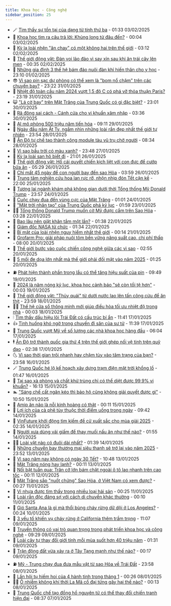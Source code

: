 ```yaml
---
title: Khoa học - Công nghệ
sidebar_position: 25
---
```


<!-- dantri-khoa-hoc-cong-nghe:START -->
- 🪄 [Tìm thấy sự tồn tại của dạng từ tính thứ ba](https://dantri.com.vn/khoa-hoc-cong-nghe/tim-thay-su-ton-tai-cua-dang-tu-tinh-thu-ba-20250203073737415.htm) - 01:33 03/02/2025
- 🤭 [Khoa học tìm ra câu trả lời: Khủng long từ đâu đến?](https://dantri.com.vn/khoa-hoc-cong-nghe/khoa-hoc-tim-ra-cau-tra-loi-khung-long-tu-dau-den-20250202234154427.htm) - 00:04 03/02/2025
- 🐻 [Kỳ lạ loài nhện &quot;ăn chay&quot; có một không hai trên thế giới](https://dantri.com.vn/khoa-hoc-cong-nghe/ky-la-loai-nhen-an-chay-co-mot-khong-hai-tren-the-gioi-20250201214908485.htm) - 03:12 02/02/2025
- 🥰 [Thế giới động vật: Đàn voi lảo đảo vì say xỉn sau khi ăn trái cây lên men](https://dantri.com.vn/khoa-hoc-cong-nghe/the-gioi-dong-vat-dan-voi-lao-dao-vi-say-xin-sau-khi-an-trai-cay-len-men-20250202040030772.htm) - 00:35 02/02/2025
- 🥳 [Những gia đình 3 thế hệ bám đảo nuôi đàn khỉ hiến thân cho y học](https://dantri.com.vn/suc-khoe/nhung-gia-dinh-3-the-he-bam-dao-nuoi-dan-khi-hien-than-cho-y-hoc-20250124084842927.htm) - 23:10 01/02/2025
- 😎 [Vì sao pin sạc dự phòng có thể xem là &quot;bom nổ chậm&quot; trên các chuyến bay?](https://dantri.com.vn/khoa-hoc-cong-nghe/vi-sao-pin-sac-du-phong-co-the-xem-la-bom-no-cham-tren-cac-chuyen-bay-20250130174210321.htm) - 23:22 31/01/2025
- 🎡 [Nhiệt độ toàn cầu năm 2024 vượt 1,5 độ C có phá vỡ thỏa thuận Paris?](https://dantri.com.vn/khoa-hoc-cong-nghe/nhiet-do-toan-cau-nam-2024-vuot-15-do-c-co-pha-vo-thoa-thuan-paris-20250201061922982.htm) - 23:19 31/01/2025
- 😺 [&quot;Lá cờ bay&quot; trên Mặt Trăng của Trung Quốc có gì đặc biệt?](https://dantri.com.vn/khoa-hoc-cong-nghe/la-co-bay-tren-mat-trang-cua-trung-quoc-co-gi-dac-biet-20250130194927527.htm) - 23:01 30/01/2025
- 🌋 [Rã đông sai cách - Cánh cửa cho vi khuẩn xâm nhập](https://dantri.com.vn/khoa-hoc-cong-nghe/ra-dong-sai-cach-canh-cua-cho-vi-khuan-xam-nhap-20250130103523315.htm) - 03:36 30/01/2025
- 💯 [AI mô phỏng 500 triệu năm tiến hóa](https://dantri.com.vn/khoa-hoc-cong-nghe/ai-mo-phong-500-trieu-nam-tien-hoa-20250128095432442.htm) - 09:11 29/01/2025
- 🚦 [Ngày đầu năm Ất Tỵ, ngắm nhìn những loài rắn đẹp nhất thế giới tự nhiên](https://dantri.com.vn/khoa-hoc-cong-nghe/ngay-dau-nam-at-ty-ngam-nhin-nhung-loai-ran-dep-nhat-the-gioi-tu-nhien-20250129041128045.htm) - 23:54 28/01/2025
- 💼 [Ấn Độ tự chế tạo thành công module tàu vũ trụ chở người](https://dantri.com.vn/khoa-hoc-cong-nghe/an-do-tu-che-tao-thanh-cong-module-tau-vu-tru-cho-nguoi-20250128102535949.htm) - 08:34 28/01/2025
- 🐘 [Vì sao bầu trời có màu xanh?](https://dantri.com.vn/khoa-hoc-cong-nghe/vi-sao-bau-troi-co-mau-xanh-20250126232515291.htm) - 23:48 27/01/2025
- 🤗 [Kỳ lạ loài san hô biết đi](https://dantri.com.vn/khoa-hoc-cong-nghe/ky-la-loai-san-ho-biet-di-20250126235834844.htm) - 21:01 26/01/2025
- 🎃 [Thế giới động vật: Hổ cái quyết chiến kịch liệt với con đực để cướp bữa ăn](https://dantri.com.vn/khoa-hoc-cong-nghe/the-gioi-dong-vat-ho-cai-quyet-chien-kich-liet-voi-con-duc-de-cuop-bua-an-20250126034522646.htm) - 05:29 26/01/2025
- 🚀 [Chỉ mất 45 ngày để con người bay đến sao Hỏa](https://dantri.com.vn/khoa-hoc-cong-nghe/chi-mat-45-ngay-de-con-nguoi-bay-den-sao-hoa-20250124151150420.htm) - 03:59 26/01/2025
- 📝 [Trung tâm nghiên cứu hoa lan rực rỡ, nhộn nhịp đón Tết cận kề](https://dantri.com.vn/khoa-hoc-cong-nghe/trung-tam-nghien-cuu-hoa-lan-ruc-ro-nhon-nhip-don-tet-can-ke-20250125101900399.htm) - 22:00 25/01/2025
- 🐎 [Tương lai ngành khám phá không gian dưới thời Tổng thống Mỹ Donald Trump](https://dantri.com.vn/khoa-hoc-cong-nghe/tuong-lai-nganh-kham-pha-khong-gian-duoi-thoi-tong-thong-my-donald-trump-20250124110123270.htm) - 23:57 24/01/2025
- 🌊 [Cuộc chạy đua đến vùng cực của Mặt Trăng](https://dantri.com.vn/khoa-hoc-cong-nghe/cuoc-chay-dua-den-vung-cuc-cua-mat-trang-20250124080132562.htm) - 01:01 24/01/2025
- 🙉 [&quot;Mặt trời nhân tạo&quot; của Trung Quốc phá kỷ lục](https://dantri.com.vn/khoa-hoc-cong-nghe/mat-troi-nhan-tao-cua-trung-quoc-pha-ky-luc-20250123072056178.htm) - 01:59 23/01/2025
- 👨‍🏫 [Tổng thống Donald Trump muốn cờ Mỹ được cắm trên Sao Hỏa](https://dantri.com.vn/khoa-hoc-cong-nghe/tong-thong-donald-trump-muon-co-my-duoc-cam-tren-sao-hoa-20250121074630768.htm) - 03:28 22/01/2025
- 👀 [Bao lâu nên giặt khăn tắm một lần?](https://dantri.com.vn/khoa-hoc-cong-nghe/bao-lau-nen-giat-khan-tam-mot-lan-20250122005024244.htm) - 01:38 22/01/2025
- 🐲 [Giám đốc NASA từ chức](https://dantri.com.vn/khoa-hoc-cong-nghe/giam-doc-nasa-tu-chuc-20250122075003468.htm) - 01:34 22/01/2025
- 🐲 [Bí mật của loài nhện nguy hiểm nhất thế giới](https://dantri.com.vn/khoa-hoc-cong-nghe/bi-mat-cua-loai-nhen-nguy-hiem-nhat-the-gioi-20250121010957737.htm) - 00:14 21/01/2025
- 🦍 [Grofarm Pro: giải pháp nuôi tôm bền vững năng suất cao, chi phí thấp](https://dantri.com.vn/khoa-hoc-cong-nghe/grofarm-pro-giai-phap-nuoi-tom-ben-vung-nang-suat-cao-chi-phi-thap-20250120120632445.htm) - 08:00 20/01/2025
- 🌊 [Thế giới bước vào cuộc chiến công nghệ giữa các vì sao](https://dantri.com.vn/khoa-hoc-cong-nghe/the-gioi-buoc-vao-cuoc-chien-cong-nghe-giua-cac-vi-sao-20250119065653036.htm) - 02:55 20/01/2025
- 🤩 [5 mối đe dọa lớn nhất mà thế giới phải đối mặt vào năm 2025](https://dantri.com.vn/khoa-hoc-cong-nghe/5-moi-de-doa-lon-nhat-ma-the-gioi-phai-doi-mat-vao-nam-2025-20250120073037556.htm) - 01:25 20/01/2025
- ⛽️ [Phát hiện thành phần trong lẩu có thể tăng hiệu suất của pin](https://dantri.com.vn/khoa-hoc-cong-nghe/phat-hien-thanh-phan-trong-lau-co-the-tang-hieu-suat-cua-pin-20250119102058196.htm) - 09:49 19/01/2025
- 🫶 [2024 là năm nóng kỷ lục, khoa học cảnh báo &quot;sẽ còn tồi tệ hơn&quot;](https://dantri.com.vn/khoa-hoc-cong-nghe/2024-la-nam-nong-ky-luc-khoa-hoc-canh-bao-se-con-toi-te-hon-20250118025305677.htm) - 00:03 19/01/2025
- 🙉 [Thế giới động vật: &quot;Thủy quái&quot; từ dưới nước lao lên tấn công cừu để ăn thịt](https://dantri.com.vn/khoa-hoc-cong-nghe/the-gioi-dong-vat-thuy-quai-tu-duoi-nuoc-lao-len-tan-cong-cuu-de-an-thit-20250119022241585.htm) - 23:59 18/01/2025
- 👨‍🏫 [Thế hệ cửa sổ thông minh mới giúp điều hòa tối ưu nhiệt độ trong nhà](https://dantri.com.vn/khoa-hoc-cong-nghe/the-he-cua-so-thong-minh-moi-giup-dieu-hoa-toi-uu-nhiet-do-trong-nha-20250118030142601.htm) - 00:03 18/01/2025
- 🕯 [Tìm thấy dấu hiệu lõi Trái Đất có cấu trúc bí ẩn](https://dantri.com.vn/khoa-hoc-cong-nghe/tim-thay-dau-hieu-loi-trai-dat-co-cau-truc-bi-an-20250116221137113.htm) - 11:41 17/01/2025
- 👍 [Tình huống khó ngờ trong chuyến đi săn của sư tử](https://dantri.com.vn/khoa-hoc-cong-nghe/tinh-huong-kho-ngo-trong-chuyen-di-san-cua-su-tu-20250116163115115.htm) - 11:39 17/01/2025
- 🧠 [Trung Quốc vượt Mỹ về số lượng các nhà khoa học hàng đầu](https://dantri.com.vn/khoa-hoc-cong-nghe/trung-quoc-vuot-my-ve-so-luong-cac-nha-khoa-hoc-hang-dau-20250117120621849.htm) - 06:04 17/01/2025
- 🕴 [Ấn Độ trở thành quốc gia thứ 4 trên thế giới ghép nối vệ tinh trên quỹ đạo](https://dantri.com.vn/khoa-hoc-cong-nghe/an-do-tro-thanh-quoc-gia-thu-4-tren-the-gioi-ghep-noi-ve-tinh-tren-quy-dao-20250117090828528.htm) - 02:38 17/01/2025
- 🌜 [Vì sao thời gian trôi nhanh hay chậm tùy vào tâm trạng của bạn?](https://dantri.com.vn/khoa-hoc-cong-nghe/vi-sao-thoi-gian-troi-nhanh-hay-cham-tuy-vao-tam-trang-cua-ban-20250116235619496.htm) - 23:58 16/01/2025
- 🪄 [Trung Quốc hé lộ kế hoạch xây dựng trạm điện mặt trời khổng lồ](https://dantri.com.vn/khoa-hoc-cong-nghe/trung-quoc-he-lo-ke-hoach-xay-dung-tram-dien-mat-troi-khong-lo-20250116083945316.htm) - 01:47 16/01/2025
- 🎃 [Tại sao xà phòng và chất khử trùng chỉ có thể diệt được 99,9% vi khuẩn?](https://dantri.com.vn/khoa-hoc-cong-nghe/tai-sao-xa-phong-va-chat-khu-trung-chi-co-the-diet-duoc-999-vi-khuan-20250115160106659.htm) - 16:13 15/01/2025
- 🏊 [&quot;Sáng chế cất ngăn kéo thì bảo hộ cũng không giải quyết được gì&quot;](https://dantri.com.vn/khoa-hoc-cong-nghe/sang-che-cat-ngan-keo-thi-bao-ho-cung-khong-giai-quyet-duoc-gi-20250115174918324.htm) - 10:50 15/01/2025
- 🔭 [Amip ăn não là nỗi kinh hoàng có thật](https://dantri.com.vn/khoa-hoc-cong-nghe/amip-an-nao-la-noi-kinh-hoang-co-that-20250115022937961.htm) - 00:11 15/01/2025
- 🤭 [Lợi ích của cà phê tùy thuộc thời điểm uống trong ngày](https://dantri.com.vn/khoa-hoc-cong-nghe/loi-ich-cua-ca-phe-tuy-thuoc-thoi-diem-uong-trong-ngay-20250114162452553.htm) - 09:42 14/01/2025
- 📝 [VinFuture khởi động tìm kiếm đề cử xuất sắc cho mùa giải 2025](https://dantri.com.vn/khoa-hoc-cong-nghe/vinfuture-khoi-dong-tim-kiem-de-cu-xuat-sac-cho-mua-giai-2025-20250114093534802.htm) - 02:35 14/01/2025
- 🌋 [Người xưa dùng vải giấm để thay muối nấu ăn như thế nào?](https://dantri.com.vn/khoa-hoc-cong-nghe/nguoi-xua-dung-vai-giam-de-thay-muoi-nau-an-nhu-the-nao-20250114083230200.htm) - 01:55 14/01/2025
- 🧑‍🏫 [Loài vật nào có đuôi dài nhất?](https://dantri.com.vn/khoa-hoc-cong-nghe/loai-vat-nao-co-duoi-dai-nhat-20250113173807951.htm) - 01:39 14/01/2025
- 👀 [Những chuyến bay thương mại siêu thanh sẽ trở lại vào năm 2025](https://dantri.com.vn/khoa-hoc-cong-nghe/nhung-chuyen-bay-thuong-mai-sieu-thanh-se-tro-lai-vao-nam-2025-20250114011007764.htm) - 23:52 13/01/2025
- 🗽 [Vì sao năm nay không có ngày 30 Tết?](https://dantri.com.vn/khoa-hoc-cong-nghe/vi-sao-nam-nay-khong-co-ngay-30-tet-20250113074524617.htm) - 10:48 13/01/2025
- 🦩 [Mặt Trăng nóng hay lạnh?](https://dantri.com.vn/khoa-hoc-cong-nghe/mat-trang-nong-hay-lanh-20250113015005334.htm) - 00:11 13/01/2025
- 🦍 [Nổi bật tuần qua: Trăn cỡ lớn bám chặt ngoài ô tô lao nhanh trên cao tốc](https://dantri.com.vn/khoa-hoc-cong-nghe/noi-bat-tuan-qua-tran-co-lon-bam-chat-ngoai-o-to-lao-nhanh-tren-cao-toc-20250112041049250.htm) - 00:11 12/01/2025
- 🤖 [Mặt Trăng sắp &quot;nuốt chửng&quot; Sao Hỏa, ở Việt Nam có xem được?](https://dantri.com.vn/khoa-hoc-cong-nghe/mat-trang-sap-nuot-chung-sao-hoa-o-viet-nam-co-xem-duoc-20250109075013775.htm) - 00:27 11/01/2025
- 🔭 [Vi nhựa được tìm thấy trong nhiều loại hải sản](https://dantri.com.vn/khoa-hoc-cong-nghe/vi-nhua-duoc-tim-thay-trong-nhieu-loai-hai-san-20250110090826059.htm) - 00:25 11/01/2025
- 👺 [Loài rắn độc đáng sợ với cách di chuyển khác thường](https://dantri.com.vn/khoa-hoc-cong-nghe/loai-ran-doc-dang-so-voi-cach-di-chuyen-khac-thuong-20250111034112637.htm) - 00:10 11/01/2025
- 🤖 [Gió Santa Ana là gì mà thổi bùng cháy rừng dữ dội ở Los Angeles?](https://dantri.com.vn/khoa-hoc-cong-nghe/gio-santa-ana-la-gi-ma-thoi-bung-chay-rung-du-doi-o-los-angeles-20250110010126571.htm) - 00:24 10/01/2025
- 🌮 [3 yếu tố khiến vụ cháy rừng ở California thêm trầm trọng](https://dantri.com.vn/khoa-hoc-cong-nghe/3-yeu-to-khien-vu-chay-rung-o-california-them-tram-trong-20250109180210998.htm) - 11:07 09/01/2025
- 💼 [Truyền thông có vai trò quan trọng trong phát triển khoa học và công nghệ](https://dantri.com.vn/khoa-hoc-cong-nghe/truyen-thong-co-vai-tro-quan-trong-trong-phat-trien-khoa-hoc-va-cong-nghe-20250109150539926.htm) - 09:29 09/01/2025
- 🎃 [Loài cây tự thay đổi giới tính mỗi mùa suốt hơn 40 triệu năm](https://dantri.com.vn/khoa-hoc-cong-nghe/loai-cay-tu-thay-doi-gioi-tinh-moi-mua-suot-hon-40-trieu-nam-20250109072458856.htm) - 01:31 09/01/2025
- 💫 [Trận động đất vừa xảy ra ở Tây Tạng mạnh như thế nào?](https://dantri.com.vn/khoa-hoc-cong-nghe/tran-dong-dat-vua-xay-ra-o-tay-tang-manh-nhu-the-nao-20250109002026458.htm) - 00:17 09/01/2025
- ⛽️ [Mỹ - Trung chạy đua đưa mẫu vật từ sao Hỏa về Trái Đất](https://dantri.com.vn/khoa-hoc-cong-nghe/my-trung-chay-dua-dua-mau-vat-tu-sao-hoa-ve-trai-dat-20250109003707551.htm) - 23:58 08/01/2025
- 💼 [Lần hội tụ hiếm hoi của 4 hành tinh trong tháng 1](https://dantri.com.vn/khoa-hoc-cong-nghe/lan-hoi-tu-hiem-hoi-cua-4-hanh-tinh-trong-thang-1-20250108001623202.htm) - 00:26 08/01/2025
- 🧑‍💻 [Ô nhiễm không khí thời La Mã cổ đại từng gây hại thế nào?](https://dantri.com.vn/khoa-hoc-cong-nghe/o-nhiem-khong-khi-thoi-la-ma-co-dai-tung-gay-hai-the-nao-20250107084059317.htm) - 00:13 08/01/2025
- 🧰 [Trung Quốc chế tạo đồng hồ nguyên tử có thể thay đổi chiến tranh hiện đại](https://dantri.com.vn/khoa-hoc-cong-nghe/trung-quoc-che-tao-dong-ho-nguyen-tu-co-the-thay-doi-chien-tranh-hien-dai-20250107112031068.htm) - 08:37 07/01/2025<!-- dantri-khoa-hoc-cong-nghe:END -->
